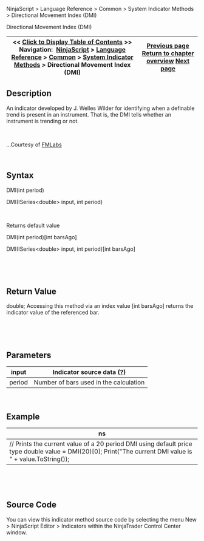 ﻿


NinjaScript \> Language Reference \> Common \> System Indicator Methods \> Directional Movement Index (DMI)






















Directional Movement Index (DMI)







| \<\< [Click to Display Table of Contents](directional_movement_index_dmi.md) \>\> **Navigation:**     [NinjaScript](ninjascript-1.md) \> [Language Reference](language_reference_wip-1.md) \> [Common](common-1.md) \> [System Indicator Methods](indicators-1.md) \> Directional Movement Index (DMI) | [Previous page](directional_movement_dm-1.md) [Return to chapter overview](indicators-1.md) [Next page](disparity_index-1.md) |
| --- | --- |











## Description


An indicator developed by J. Welles Wilder for identifying when a definable trend is present in an instrument. That is, the DMI tells whether an instrument is trending or not.


 


...Courtesy of [FMLabs](http://www.fmlabs.com/reference/default.htm?url=DX.md)


 


## Syntax


DMI(int period)  

DMI(ISeries\<double\> input, int period)


 


Returns default value  

DMI(int period)\[int barsAgo]  

DMI(ISeries\<double\> input, int period)\[int barsAgo]


 


 


## Return Value


double; Accessing this method via an index value \[int barsAgo] returns the indicator value of the referenced bar.


 


 


## Parameters




| input | Indicator source data ([?](valid_input_data_for_indicator-1.md)) |
| --- | --- |
| period | Number of bars used in the calculation |



 


## 


## Example




| ns |
| --- |
| // Prints the current value of a 20 period DMI using default price type double value \= DMI(20)\[0]; Print("The current DMI value is " \+ value.ToString()); |



 


 


## Source Code


You can view this indicator method source code by selecting the menu New \> NinjaScript Editor \> Indicators within the NinjaTrader Control Center window.








